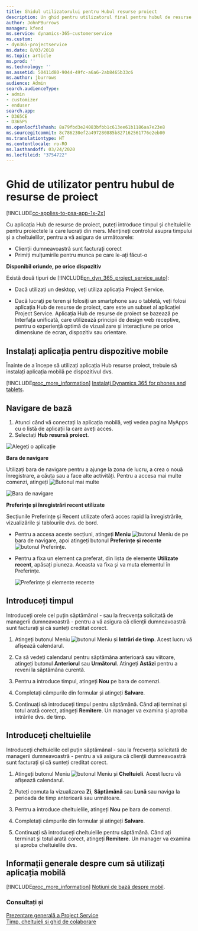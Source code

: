 ```yaml
---
title: Ghidul utilizatorului pentru Hubul resurse proiect
description: Un ghid pentru utilizatorul final pentru hubul de resurse de proiect pentru Project Service
author: JohnPBurrows
manager: kfend
ms.service: dynamics-365-customerservice
ms.custom:
- dyn365-projectservice
ms.date: 8/03/2018
ms.topic: article
ms.prod: ''
ms.technology: ''
ms.assetid: 50411d80-9044-49fc-a6a6-2ab8465b33c6
ms.author: jburrows
audience: Admin
search.audienceType:
- admin
- customizer
- enduser
search.app:
- D365CE
- D365PS
ms.openlocfilehash: 8a79fbd3e24083bfbb1c613ee61b1186aa7e23e8
ms.sourcegitcommit: 8c786230ef2a497280885b827162561776e2eb00
ms.translationtype: HT
ms.contentlocale: ro-RO
ms.lasthandoff: 03/24/2020
ms.locfileid: "3754722"
---
```

# <a name="user-guide-for-project-resource-hub"></a>Ghid de utilizator pentru hubul de resurse de proiect

[!INCLUDE[cc-applies-to-psa-app-1x-2x](../includes/cc-applies-to-psa-app-1x-2x.md)]

Cu aplicația Hub de resurse de proiect, puteți introduce timpul și cheltuielile pentru proiectele la care lucrați din mers. Mențineți controlul asupra timpului și a cheltuielilor, pentru a vă asigura de următoarele:

- Clienții dumneavoastră sunt facturați corect
- Primiți mulțumirile pentru munca pe care le-ați făcut-o

**Disponibil oriunde, pe orice dispozitiv**

Există două tipuri de [!INCLUDE[pn_dyn_365_project_service_auto](../includes/pn-dyn-365-project-service-auto.md)]: 

- Dacă utilizați un desktop, veți utiliza aplicația Project Service. 

- Dacă lucrați pe teren și folosiți un smartphone sau o tabletă, veți folosi aplicația Hub de resurse de proiect, care este un subset al aplicației Project Service. Aplicația Hub de resurse de proiect se bazează pe Interfața unificată, care utilizează principii de design web receptive, pentru o experiență optimă de vizualizare și interacțiune pe orice dimensiune de ecran, dispozitiv sau orientare. 


## <a name="install-the-mobile-app"></a>Instalați aplicația pentru dispozitive mobile
Înainte de a începe să utilizați aplicația Hub resurse proiect, trebuie să instalați aplicația mobilă pe dispozitivul dvs. 

[!INCLUDE[proc_more_information](../includes/proc-more-information.md)] [Instalați Dynamics 365 for phones and tablets](../mobile-app/install-dynamics-365-for-phones-and-tablets.md).

## <a name="basic-navigation"></a>Navigare de bază
1.  Atunci când vă conectați la aplicația mobilă, veți vedea pagina MyApps cu o listă de aplicații la care aveți acces. 
2.  Selectați **Hub resursă proiect**.

![Alegeți o aplicație](media/chooseApp_1.png "Alegeți o aplicație")

**Bara de navigare**

Utilizați bara de navigare pentru a ajunge la zona de lucru, a crea o nouă înregistrare, a căuta sau a face alte activități. Pentru a accesa mai multe comenzi, atingeți ![Butonul mai multe](media/MoreButton.png "Buton Mai multe")

![Bara de navigare](media/NavBar_2.png "Bara de navigare")

**Preferințe și înregistrări recent utilizate**

Secțiunile Preferințe și Recent utilizate oferă acces rapid la înregistrările, vizualizările și tablourile dvs. de bord. 

- Pentru a accesa aceste secțiuni, atingeți **Meniu** ![butonul Meniu](media/MenuButton.png "Buton meniu") de pe bara de navigare, apoi atingeți butonul **Preferințe și recente** ![butonul Preferințe](media/FavButton.png "Buton Preferințe").

- Pentru a fixa un element ca preferat, din lista de elemente **Utilizate recent**, apăsați piuneza. Aceasta va fixa și va muta elementul în Preferințe.

  ![Preferințe și elemente recente](media/Favs_3.png "Preferințe și elemente recente")
 
## <a name="enter-time"></a>Introduceți timpul
Introduceți orele cel puțin săptămânal - sau la frecvența solicitată de managerii dumneavoastră - pentru a vă asigura că clienții dumneavoastră sunt facturați și că sunteți creditat corect.

1. Atingeți butonul Meniu ![butonul Meniu](media/MenuButton.png "Buton meniu") și **Intrări de timp**. Acest lucru vă afișează calendarul.

2. Ca să vedeți calendarul pentru săptămâna anterioară sau viitoare, atingeți butonul **Anteriorul** sau **Următorul**. Atingeți **Astăzi** pentru a reveni la săptămâna curentă.

3. Pentru a introduce timpul, atingeți **Nou** pe bara de comenzi. 

4. Completați câmpurile din formular și atingeți **Salvare**.

5. Continuați să introduceți timpul pentru săptămână. Când ați terminat și totul arată corect, atingeți **Remitere**. Un manager va examina și aproba intrările dvs. de timp.

## <a name="enter-expenses"></a>Introduceți cheltuielile 
Introduceți cheltuielile cel puțin săptămânal - sau la frecvența solicitată de managerii dumneavoastră - pentru a vă asigura că clienții dumneavoastră sunt facturați și că sunteți creditat corect.

1. Atingeți butonul Meniu ![butonul Meniu](media/MenuButton.png "Buton meniu") și **Cheltuieli**. Acest lucru vă afișează calendarul.

2. Puteți comuta la vizualizarea **Zi**, **Săptămână** sau **Lună** sau naviga la perioada de timp anterioară sau următoare. 

3. Pentru a introduce cheltuielile, atingeți **Nou** pe bara de comenzi. 

4. Completați câmpurile din formular și atingeți **Salvare**.

5. Continuați să introduceți cheltuielile pentru săptămână. Când ați terminat și totul arată corect, atingeți **Remitere**. Un manager va examina și aproba cheltuielile dvs.

## <a name="general-information-on-how-to-use-the-mobile-app"></a>Informații generale despre cum să utilizați aplicația mobilă 
[!INCLUDE[proc_more_information](../includes/proc-more-information.md)] [Noțiuni de bază despre mobil](../mobile-app/dynamics-365-phones-tablets-users-guide.md).

### <a name="see-also"></a>Consultați și  
 [Prezentare generală a Project Service](../project-service/overview.md)   
 [Timp, cheltuieli și ghid de colaborare](../project-service/time-expense-collaboration-guide.md)   
 
